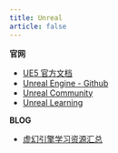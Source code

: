 ```yaml
---
title: Unreal
article: false
---
```


<!-- more -->

**官网**

* [UE5 官方文档](https://dev.epicgames.com/documentation/zh-cn/unreal-engine/unreal-engine-5-5-documentation)
* [Unreal Engine - Github](https://github.com/EpicGames/UnrealEngine)
* [Unreal Community](https://unrealcommunity.wiki/)
* [Unreal Learning](https://dev.epicgames.com/community/unreal-engine/learning)

**BLOG**

* [虚幻引擎学习资源汇总](https://zhuanlan.zhihu.com/p/245768949)